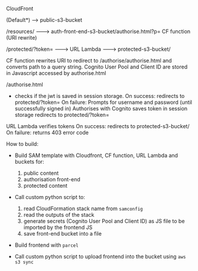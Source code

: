 CloudFront

(Default\*) --> public-s3-bucket

/resources/<path> ---> auth-front-end-s3-bucket/authorise.html?p=<path>
CF function (URI rewrite)

/protected/<path>?token=<jwt> ---> URL Lambda ---> protected-s3-bucket/<path>

CF function rewrites URI to redirect to /authorise/authorise.html and converts path to a query string. Cognito User Pool and Client ID are stored in Javascript accessed by authorise.html

/authorise.html

- checks if the jwt is saved in session storage.
  On success: redirects to protected/<path>?token=<jwt>
  On failure:
  Prompts for username and password (until successfully signed in)
  Authorises with Cognito
  saves token in session storage
  redirects to protected/<path>?token=<jwt>

URL Lambda verifies tokens
On success: redirects to protected-s3-bucket/<path>
On failure: returns 403 error code

How to build:

- Build SAM template with Cloudfront, CF function, URL Lambda and buckets for:

  1.  public content
  2.  authorisation front-end
  3.  protected content

- Call custom python script to:

  1. read CloudFormation stack name from `samconfig`
  2. read the outputs of the stack
  3. generate secrets (Cognito User Pool and Client ID) as JS file to be imported by the frontend JS
  4. save front-end bucket into a file

- Build frontend with `parcel`

- Call custom python script to upload frontend into the bucket using `aws s3 sync`
